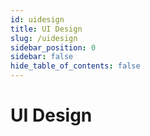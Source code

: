 ```yaml
---
id: uidesign
title: UI Design
slug: /uidesign
sidebar_position: 0
sidebar: false
hide_table_of_contents: false
---
```


# UI Design
